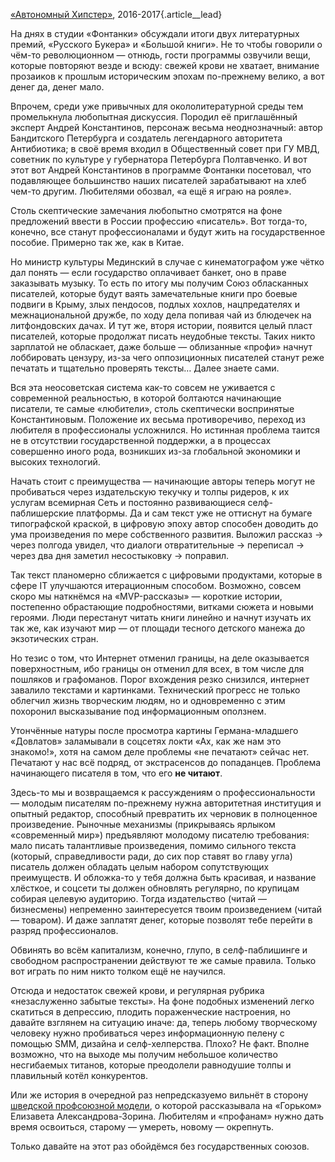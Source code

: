 [«Автономный Хипстер»][1], 2016-2017{.article\_\_lead}

На днях в студии «Фонтанки» обсуждали итоги двух литературных премий, «Русского Букера» и «Большой книги». Не то чтобы говорили о чём-то революционном — отнюдь, гости программы озвучили вещи, которые повторяют везде и всюду: свежей крови не хватает, внимание прозаиков к прошлым историческим эпохам по-прежнему велико, а вот денег да, денег мало.

Впрочем, среди уже привычных для окололитературной среды тем промелькнула любопытная дискуссия. Породил её приглашённый эксперт Андрей Константинов, персонаж весьма неоднозначный: автор Бандитского Петербурга и создатель легендарного авторитета Антибиотика; в своё время входил в Общественный совет при ГУ МВД, советник по культуре у губернатора Петербурга Полтавченко. И вот этот вот Андрей Константинов в программе Фонтанки посетовал, что подавляющее большинство наших писателей зарабатывают на хлеб чем-то другим. Любителями обозвал, «а ещё я играю на рояле».

Столь скептические замечания любопытно смотрятся на фоне предложений ввести в России профессию «писатель». Вот тогда-то, конечно, все станут профессионалами и будут жить на государственное пособие. Примерно так же, как в Китае.

Но министр культуры Мединский в случае с кинематографом уже чётко дал понять — если государство оплачивает банкет, оно в праве заказывать музыку. То есть по итогу мы получим Союз обласканных писателей, которые будут ваять замечательные книги про боевые подвиги в Крыму, злых пендосов, подлых хохлов, нацпредателях и межнациональной дружбе, по ходу дела попивая чай из блюдечек на литфондовских дачах. И тут же, вторя истории, появится целый пласт писателей, которые продолжат писать неудобные тексты. Таких никто зарплатой не обласкает, даже больше — облизанные «профи» начнут лоббировать цензуру, из-за чего оппозиционных писателей станут реже печатать и тщательно проверять тексты… Далее знаете сами.

Вся эта неосоветская система как-то совсем не уживается с современной реальностью, в которой болтаются начинающие писатели, те самые «любители», столь скептически воспринятые Константиновым. Положение их весьма противоречиво, переход из любителя в профессионалы усложнился. Но истинная проблема таится не в отсутствии государственной поддержки, а в процессах совершенно иного рода, возникших из-за глобальной экономики и высоких технологий. 

Начать стоит с преимущества — начинающие авторы теперь могут не пробиваться через издательскую текучку и толпы ридеров, к их услугам всемирная Сеть и постоянно развивающиеся селф-паблишерские платформы. Да и сам текст уже не оттиснут на бумаге типографской краской, в цифровую эпоху автор способен доводить до ума произведения по мере собственного развития. Выложил рассказ → через полгода увидел, что диалоги отвратительные → переписал → через два дня заметил несостыковку → поправил.

Так текст планомерно сближается с цифровыми продуктами, которые в сфере IT улучшаются итерационным способом. Возможно, совсем скоро мы наткнёмся на «MVP-рассказы» — короткие истории, постепенно обрастающие подробностями, витками сюжета и новыми героями. Люди перестанут читать книги линейно и начнут изучать их так же, как изучают мир — от площади тесного детского манежа до экзотических стран.

Но тезис о том, что Интернет отменил границы, на деле оказывается поверхностным, ибо границы он отменил для всех, в том числе для пошляков и графоманов. Порог вхождения резко снизился, интернет завалило текстами и картинками. Технический прогресс не только облегчил жизнь творческим людям, но и одновременно с этим похоронил высказывание под информационным оползнем.

Утончённые натуры после просмотра картины Германа-младшего «Довлатов» заламывали в соцсетях локти «Ах, как же нам это знакомо!», хотя на самом деле проблемы «не печатают» сейчас нет. Печатают у нас всё подряд, от экстрасенсов до попаданцев. Проблема начинающего писателя в том, что его **не читают**.

Здесь-то мы и возвращаемся к рассуждениям о профессиональности — молодым писателям по-прежнему нужна авторитетная институция и опытный редактор, способный превратить их черновик в полноценное произведение. Рыночные механизмы (прикрываясь ярлыком «современный мир») предъявляют молодому писателю требования: мало писать талантливые произведения, помимо сильного текста (который, справедливости ради, до сих пор ставят во главу угла) писатель должен обладать целым набором сопутствующих преимуществ. И обложка-то у тебя должна быть красивая, и название хлёсткое, и соцсети ты должен обновлять регулярно, по крупицам собирая целевую аудиторию. Тогда издательство (читай — бизнесмены) непременно заинтересуется твоим произведением (читай — товаром). И даже заплатят денег, которые позволят тебе перейти в разряд профессионалов.

Обвинять во всём капитализм, конечно, глупо, в селф-паблишинге и свободном распространении действуют те же самые правила. Только вот играть по ним никто толком ещё не научился.

Отсюда и недостаток свежей крови, и регулярная рубрика «незаслуженно забытые тексты». На фоне подобных изменений легко скатиться в депрессию, плодить пораженческие настроения, но давайте взглянем на ситуацию иначе: да, теперь любому творческому человеку нужно пробиваться через информационную пелену с помощью SMM, дизайна и селф-хелперства. Плохо? Не факт. Вполне возможно, что на выходе мы получим небольшое количество несгибаемых титанов, которые преодолели равнодушие толпы и плавильный котёл конкурентов.

Или же история в очередной раз непредсказуемо вильнёт в сторону [шведской профсоюзной модели][2], о которой рассказывала на «Горьком» Елизавета Александрова-Зорина. Любителям и «профанам» нужно дать время освоиться, старому — умереть, новому — окрепнуть.

Только давайте на этот раз обойдёмся без государственных союзов.

[1]:	http://t.me/zvonimentam
[2]:	https://gorky.media/context/shvedskij-literaturnyj-sotsializm/